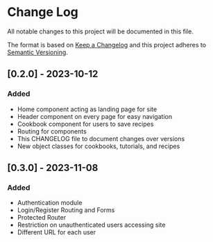 # Change Log
All notable changes to this project will be documented in this file.

The format is based on [Keep a Changelog](http://keepachangelog.com/)
and this project adheres to [Semantic Versioning](http://semver.org/).

## [0.2.0] - 2023-10-12
### Added
- Home component acting as landing page for site
- Header component on every page for easy navigation
- Cookbook component for users to save recipes
- Routing for components
- This CHANGELOG file to document changes over versions
- New object classes for cookbooks, tutorials, and recipes

## [0.3.0] - 2023-11-08
### Added
- Authentication module
- Login/Register Routing and Forms
- Protected Router
- Restriction on unauthenticated users accessing site
- Different URL for each user

